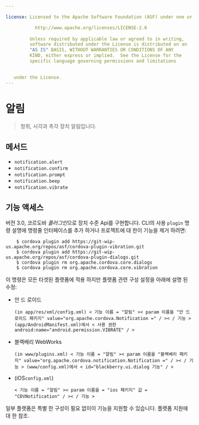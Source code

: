 ```yaml
---

license: Licensed to the Apache Software Foundation (ASF) under one or more contributor license agreements. See the NOTICE file distributed with this work for additional information regarding copyright ownership. The ASF licenses this file to you under the Apache License, Version 2.0 (the "License"); you may not use this file except in compliance with the License. You may obtain a copy of the License at

           http://www.apache.org/licenses/LICENSE-2.0
    
         Unless required by applicable law or agreed to in writing,
         software distributed under the License is distributed on an
         "AS IS" BASIS, WITHOUT WARRANTIES OR CONDITIONS OF ANY
         KIND, either express or implied.  See the License for the
         specific language governing permissions and limitations
    

   under the License.
---
```


# 알림

> 청취, 시각과 촉각 장치 알림입니다.

## 메서드

*   `notification.alert`
*   `notification.confirm`
*   `notification.prompt`
*   `notification.beep`
*   `notification.vibrate`

## 기능 액세스

버전 3.0, 코르도바 *플러그인*으로 장치 수준 Api를 구현합니다. CLI의 사용 `plugin` 명령 설명에 명령줄 인터페이스를 추가 하거나 프로젝트에 대 한이 기능을 제거 하려면:

        $ cordova plugin add https://git-wip-us.apache.org/repos/asf/cordova-plugin-vibration.git
        $ cordova plugin add https://git-wip-us.apache.org/repos/asf/cordova-plugin-dialogs.git
        $ cordova plugin rm org.apache.cordova.core.dialogs
        $ cordova plugin rm org.apache.cordova.core.vibration
    

이 명령은 모든 타겟된 플랫폼에 적용 하지만 플랫폼 관련 구성 설정을 아래에 설명 된 수정:

*   안 드 로이드
    
        (in app/res/xml/config.xml) < 기능 이름 = "알림" >< param 이름을 "안 드 로이드 패키지" value="org.apache.cordova.Notification =" / >< / 기능 > (app/AndroidManifest.xml)에서 < 사용 권한 android:name="android.permission.VIBRATE" / >
        

*   블랙베리 WebWorks
    
        (in www/plugins.xml) < 기능 이름 = "알림" >< param 이름을 "블랙베리 패키지" value="org.apache.cordova.notification.Notification =" / >< / 기능 > (www/config.xml)에서 < id="blackberry.ui.dialog 기능" / >
        

*   (iOS`config.xml`)
    
        < 기능 이름 = "알림" >< param 이름을 = "ios 패키지" 값 = "CDVNotification" / >< / 기능 >
        

일부 플랫폼은 특별 한 구성이 필요 없이이 기능을 지원할 수 있습니다. 플랫폼 지원에 대 한 참조.